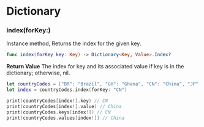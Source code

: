 # Dictionary

### index(forKey:)

Instance method, Returns the index for the given key.

```swift
func index(forKey key: Key) -> Dictionary<Key, Value>.Index?
```

**Return Value**
The index for key and its associated value if key is in the dictionary; otherwise, nil.


```swift
let countryCodes = ["BR": "Brazil", "GH": "Ghana", "CN": "China", "JP": "Japan"]
let index = countryCodes.index(forKey: "CN")

print(countryCodes[index!].key) // CN
print(countryCodes[index!].value) // China
print(countryCodes.keys[index!]) // CN
print(countryCodes.values[index!]) // China
```




